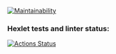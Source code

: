 [![Maintainability](https://api.codeclimate.com/v1/badges/1473382d3ee904b3c928/maintainability)](https://codeclimate.com/github/egoods/fullstack-javascript-project-44/maintainability)

### Hexlet tests and linter status:
[![Actions Status](https://github.com/egoods/fullstack-javascript-project-44/workflows/hexlet-check/badge.svg)](https://github.com/egoods/fullstack-javascript-project-44/actions)